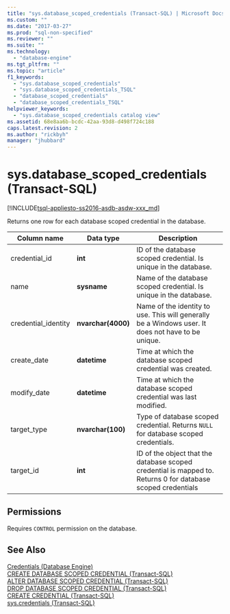 ```yaml
---
title: "sys.database_scoped_credentials (Transact-SQL) | Microsoft Docs"
ms.custom: ""
ms.date: "2017-03-27"
ms.prod: "sql-non-specified"
ms.reviewer: ""
ms.suite: ""
ms.technology: 
  - "database-engine"
ms.tgt_pltfrm: ""
ms.topic: "article"
f1_keywords: 
  - "sys.database_scoped_credentials"
  - "sys.database_scoped_credentials_TSQL"
  - "database_scoped_credentials"
  - "database_scoped_credentials_TSQL"
helpviewer_keywords: 
  - "sys.database_scoped_credentials catalog view"
ms.assetid: 68e8aa6b-bcdc-42aa-93d8-d498f724c188
caps.latest.revision: 2
ms.author: "rickbyh"
manager: "jhubbard"
---
```

# sys.database_scoped_credentials (Transact-SQL)
[!INCLUDE[tsql-appliesto-ss2016-asdb-asdw-xxx_md](../../../relational-databases/reference/system-catalog-views/includes/tsql-appliesto-ss2016-asdb-asdw-xxx-md.md)]

  Returns one row for each database scoped credential in the database.  
  
|Column name|Data type|Description|  
|-----------------|---------------|-----------------|  
|credential_id|**int**|ID of the database scoped credential. Is unique in the database.|  
|name|**sysname**|Name of the database scoped credential. Is unique in the database.|  
|credential_identity|**nvarchar(4000)**|Name of the identity to use. This will generally be a Windows user. It does not have to be unique.|  
|create_date|**datetime**|Time at which the database scoped credential was created.|  
|modify_date|**datetime**|Time at which the database scoped credential was last modified.|  
|target_type|**nvarchar(100)**|Type of database scoped credential. Returns `NULL` for database scoped credentials.|  
|target_id|**int**|ID of the object that the database scoped credential is mapped to. Returns 0 for database scoped credentials|  
  
## Permissions  
 Requires `CONTROL` permission on the database.  
  
## See Also  
 [Credentials &#40;Database Engine&#41;](../../../relational-databases/security/authentication-access/credentials-database-engine.md)   
 [CREATE DATABASE SCOPED CREDENTIAL &#40;Transact-SQL&#41;](../../../t-sql/statements/create-database-scoped-credential-transact-sql.md)   
 [ALTER DATABASE SCOPED CREDENTIAL &#40;Transact-SQL&#41;](../../../t-sql/statements/alter-database-scoped-credential-transact-sql.md)   
 [DROP DATABASE SCOPED CREDENTIAL &#40;Transact-SQL&#41;](../../../t-sql/statements/drop-database-scoped-credential-transact-sql.md)   
 [CREATE CREDENTIAL &#40;Transact-SQL&#41;](../../../t-sql/statements/create-credential-transact-sql.md)   
 [sys.credentials &#40;Transact-SQL&#41;](../../../relational-databases/reference/system-catalog-views/sys.credentials-transact-sql.md)  
  
  